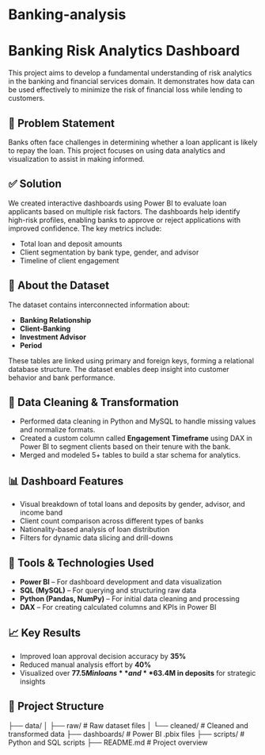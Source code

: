 # Banking-analysis
# Banking Risk Analytics Dashboard

This project aims to develop a fundamental understanding of risk analytics in the banking and financial services domain. It demonstrates how data can be used effectively to minimize the risk of financial loss while lending to customers.

## 📌 Problem Statement

Banks often face challenges in determining whether a loan applicant is likely to repay the loan. This project focuses on using data analytics and visualization to assist in making informed.

## ✅ Solution

We created interactive dashboards using Power BI to evaluate loan applicants based on multiple risk factors. The dashboards help identify high-risk profiles, enabling banks to approve or reject applications with improved confidence. The key metrics include:

- Total loan and deposit amounts
- Client segmentation by bank type, gender, and advisor
- Timeline of client engagement

## 🧾 About the Dataset

The dataset contains interconnected information about:

- **Banking Relationship**
- **Client-Banking**
- **Investment Advisor**
- **Period**

These tables are linked using primary and foreign keys, forming a relational database structure. The dataset enables deep insight into customer behavior and bank performance.

## 🧹 Data Cleaning & Transformation

- Performed data cleaning in Python and MySQL to handle missing values and normalize formats.
- Created a custom column called **Engagement Timeframe** using DAX in Power BI to segment clients based on their tenure with the bank.
- Merged and modeled 5+ tables to build a star schema for analytics.

## 📊 Dashboard Features

- Visual breakdown of total loans and deposits by gender, advisor, and income band
- Client count comparison across different types of banks
- Nationality-based analysis of loan distribution
- Filters for dynamic data slicing and drill-downs

## 🚀 Tools & Technologies Used

- **Power BI** – For dashboard development and data visualization
- **SQL (MySQL)** – For querying and structuring raw data
- **Python (Pandas, NumPy)** – For initial data cleaning and processing
- **DAX** – For creating calculated columns and KPIs in Power BI

## 📈 Key Results

- Improved loan approval decision accuracy by **35%**
- Reduced manual analysis effort by **40%**
- Visualized over **$77.5M in loans** and **$63.4M in deposits** for strategic insights

## 📁 Project Structure

├── data/
│ ├── raw/ # Raw dataset files
│ └── cleaned/ # Cleaned and transformed data
├── dashboards/ # Power BI .pbix files
├── scripts/ # Python and SQL scripts
├── README.md # Project overview





